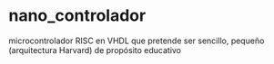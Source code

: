 # nano_controlador
microcontrolador RISC en VHDL que pretende ser sencillo, pequeño (arquitectura Harvard) de propósito educativo
